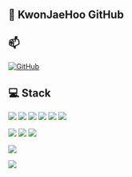 ## 👋 KwonJaeHoo GitHub

## 📫 
<!-- github -->
<a href = "https://github.com/KwonJaeHoo"><img alt="GitHub" src ="https://img.shields.io/badge/GitHub-100000?style=for-the-badge&logo=github&logoColor=white"/></a>

## 💻 Stack</h3>

<p align="left">

<!-- java --> <!-- c --> <!-- html5 --><!-- javaScript --> <!-- oracle --><!-- mysql -->
  ![](https://img.shields.io/badge/Java-ED8B00?style=for-the-badge&logo=openjdk&logoColor=white) ![](https://img.shields.io/badge/C-00599C?style=for-the-badge&logo=c&logoColor=white) ![](https://img.shields.io/badge/HTML5-E34F26?style=for-the-badge&logo=html5&logoColor=white) ![](https://img.shields.io/badge/JavaScript-F7DF1E?style=for-the-badge&logo=JavaScript&logoColor=white) ![](https://img.shields.io/badge/Oracle-F80000?style=for-the-badge&logo=oracle&logoColor=black) ![](https://img.shields.io/badge/MySQL-005C84?style=for-the-badge&logo=mysql&logoColor=white)

<!-- spring --><!-- spring security --> <!-- aws -->
  ![](https://img.shields.io/badge/Spring-6DB33F?style=for-the-badge&logo=spring&logoColor=white) ![](https://img.shields.io/badge/Spring_Security-6DB33F?style=for-the-badge&logo=Spring-Security&logoColor=white) ![](https://img.shields.io/badge/Amazon_AWS-FF9900?style=for-the-badge&logo=amazonaws&logoColor=white)
</p>

<!-- git -->
  ![](https://img.shields.io/badge/GIT-E44C30?style=for-the-badge&logo=git&logoColor=white)
  
<p align="left"> 
  
<!-- github watchers -->
  ![](https://img.shields.io/github/watchers/KwonJaeHoo/KwonJaeHoo.svg)
</p>
